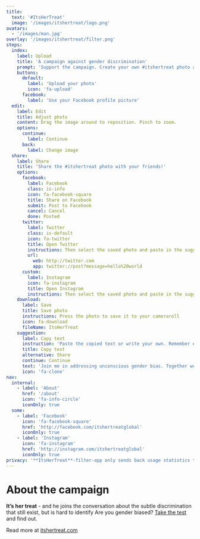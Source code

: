 ```yaml
---
title:
  text: '#ItsHerTreat'
  image: '/images/itshertreat/logo.png'
avatars: 
  - '/images/man.jpg'
overlay: '/images/itshertreat/filter.png'
steps: 
  index: 
    label: Upload
    title: 'A campaign against gender discrimination'
    prompt: 'Support the campaign. Create your own #itshertreat photo and share with your friends'
    buttons:
      default: 
        label: 'Upload your photo'
        icon: 'fa-upload'
      facebook:
        label: 'Use your Facebook profile picture'
  edit: 
    label: Edit
    title: Adjust photo
    content: Drag the image around to reposition. Pinch to zoom.
    options: 
      continue: 
        label: Continue
      back: 
        label: Change image
  share:
    label: Share
    title: 'Share the #itshertreat photo with your friends!'
    options: 
      facebook:
        label: Facebook
        class: is-info
        icon: fa-facebook-square
        title: Share on Facebook
        submit: Post to Facebook
        cancel: Cancel
        done: Posted
      twitter:
        label: Twitter
        class: is-default
        icon: fa-twitter
        title: Open Twitter
        instructions: Then select the saved photo and paste in the suggested text.
        url: 
          web: http://twitter.com 
          app: twitter://post?message=hello%20world
      custom:
        label: Instagram
        icon: fa-instagram
        title: Open Instagram
        instructions: Then select the saved photo and paste in the suggested text.
    download: 
      label: Save 
      title: Save photo
      instructions: Press the photo to save it to your cameraroll
      icon: fa-download
      fileName: ItsHerTreat
    suggestion: 
      label: Copy text
      instruction: 'Paste the copied text or write your own. Remember #ItsHerTreat'
      title: Copy text
      alternative: Share
      continue: Continue
      text: 'Join me in addressing unconscious gender bias. Together we change mindsets. Get your photo with the #ItsHerTreat-filter  http://itshertreatfilter.com'
      icon: 'fa-clone'
nav:
  internal:
    - label: 'About'
      href: '/about'
      icon: 'fa-info-circle'
      iconOnly: true
  some:
    - label: 'Facebook'
      icon: 'fa-facebook-square'
      href: 'http://facebook.com/itshertreatglobal'
      iconOnly: true
    - label: 'Instagram'
      icon: 'fa-instagram'
      href: 'http://instagram.com/itshertreatglobal'
      iconOnly: true
privacy: '**ItsHerTreat**-filter-app only sends back usage statistics through Google Analytics. No images or personal information is stored by us.'
---
```


# About the campaign

**It’s her treat** - and he joins the conversation about the subtle discrimination that still exist, but is hard to identify
Are you gender biased? [Take the test](https://implicit.harvard.edu/implicit/user/agg/blindspot/indexgc.htm) and find out.  

Read more at [itshertreat.com](http://www.itshertreat.com)
